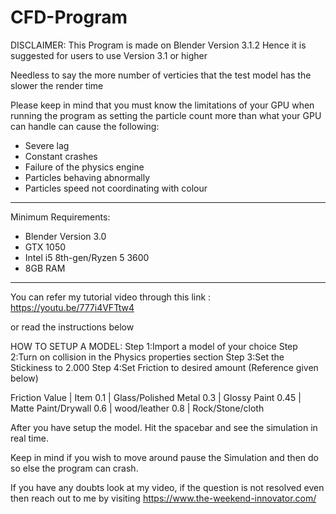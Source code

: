 # CFD-Program

DISCLAIMER:
This Program is made on Blender Version 3.1.2 
Hence it is suggested for users to use Version 3.1 or higher 

Needless to say the more number of verticies that the test model has the slower the render time

Please keep in mind that you must know the limitations of your GPU when running the program as
setting the particle count more than what your GPU can handle can cause the following:
- Severe lag
- Constant crashes
- Failure of the physics engine
- Particles behaving abnormally
- Particles speed not coordinating with colour
_________________________________________________________________________________________________
Minimum Requirements:
- Blender Version 3.0
- GTX 1050
- Intel i5 8th-gen/Ryzen 5 3600
- 8GB RAM
__________________________________________________________________________________________________
You can refer my tutorial video through this link : https://youtu.be/777i4VFTtw4

or read the instructions below

HOW TO SETUP A MODEL:
Step 1:Import a model of your choice
Step 2:Turn on collision in the Physics properties section
Step 3:Set the Stickiness to 2.000
Step 4:Set Friction to desired amount (Reference given below)

Friction Value  |  Item
0.1             |  Glass/Polished Metal
0.3             |  Glossy Paint
0.45            |  Matte Paint/Drywall
0.6             |  wood/leather
0.8             |  Rock/Stone/cloth

After you have setup the model.
Hit the spacebar and see the simulation in real time.

Keep in mind if you wish to move around pause the Simulation and then do so else the program can crash.

If you have any doubts look at my video, if the question is not resolved even then reach out to me by visiting https://www.the-weekend-innovator.com/
